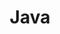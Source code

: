 ---
title: "Java"
description: "Здесь собраны многочисленные статьи тем или иным образом связанные с Java"
---